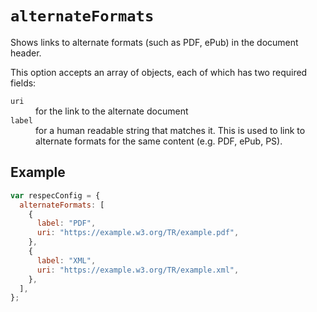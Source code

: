 # `alternateFormats`

Shows links to alternate formats (such as PDF, ePub) in the document header.

This option accepts an array of objects, each of which has two required fields:

<dl>
  <dt><code>uri</code></dt>
  <dd>for the link to the alternate document</dd>
  <dt><code>label</code></dt>
  <dd>for a human readable string that matches it. This is used to link to alternate formats for the same content (e.g. PDF, ePub, PS).</dd>
</dl>

## Example

```js "example": "Show links to PDF and XML versions of current document."
var respecConfig = {
  alternateFormats: [
    {
      label: "PDF",
      uri: "https://example.w3.org/TR/example.pdf",
    },
    {
      label: "XML",
      uri: "https://example.w3.org/TR/example.xml",
    },
  ],
};
```
